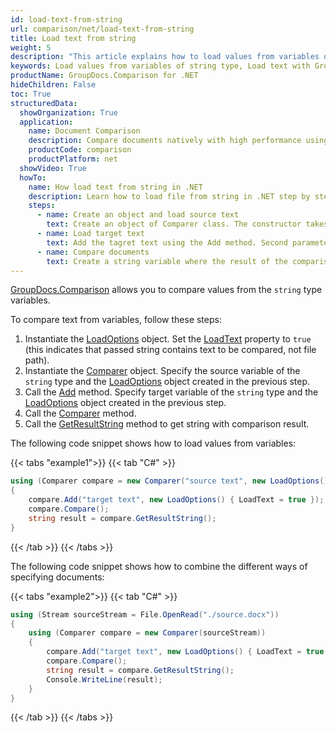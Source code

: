 ```yaml
---
id: load-text-from-string
url: comparison/net/load-text-from-string
title: Load text from string
weight: 5
description: "This article explains how to load values from variables of string type when using GroupDocs.Comparison for .NET."
keywords: Load values from variables of string type, Load text with GroupDocs.Comparison
productName: GroupDocs.Comparison for .NET
hideChildren: False
toc: True
structuredData:
  showOrganization: True
  application:
    name: Document Comparison
    description: Compare documents natively with high performance using C# language and GroupDocs.Comparison for .NET
    productCode: comparison
    productPlatform: net
  showVideo: True
  howTo:
    name: How load text from string in .NET
    description: Learn how to load file from string in .NET step by step
    steps:
      - name: Create an object and load source text
        text: Create an object of Comparer class. The constructor takes the source text by first parameter and a LoadOption object with LoadText parameter.
      - name: Load target text
        text: Add the tagret text using the Add method. Second parameter is a LoadOption object that contains LoadText = true.
      - name: Compare documents
        text: Create a string variable where the result of the comparison will be placed.
---
```


[GroupDocs.Comparison](https://products.groupdocs.com/comparison/net) allows you to compare values from the `string` type variables.

To compare text from variables, follow these steps:

1.  Instantiate the [LoadOptions](https://reference.groupdocs.com/net/comparison/groupdocs.comparison.options/loadoptions) object. Set the [LoadText](https://reference.groupdocs.com/comparison/net/groupdocs.comparison.options/loadoptions/properties/loadtext) property to `true` (this indicates that passed string contains text to be compared, not file path).
2.  Instantiate the [Comparer](https://reference.groupdocs.com/net/comparison/groupdocs.comparison/comparer) object. Specify the source variable of the `string` type and the [LoadOptions](https://reference.groupdocs.com/net/comparison/groupdocs.comparison.options/loadoptions) object created in the previous step.
3.  Call the [Add](https://reference.groupdocs.com/net/comparison/groupdocs.comparison/comparer/methods/add/index) method. Specify target variable of the `string` type and the [LoadOptions](https://reference.groupdocs.com/net/comparison/groupdocs.comparison.options/loadoptions) object created in the previous step.
4.  Call the [Comparer](https://reference.groupdocs.com/net/comparison/groupdocs.comparison/comparer) method.
5.  Call the [GetResultString](https://reference.groupdocs.com/comparison/net/groupdocs.comparison/comparer/methods/getresultstring) method to get string with comparison result.

The following code snippet shows how to load values from variables:

{{< tabs "example1">}}
{{< tab "C#" >}}
```csharp
using (Comparer compare = new Comparer("source text", new LoadOptions() { LoadText = true }))
{
    compare.Add("target text", new LoadOptions() { LoadText = true });
    compare.Compare();
    string result = compare.GetResultString();
}
```
{{< /tab >}}
{{< /tabs >}}

The following code snippet shows how to combine the different ways of specifying documents:

{{< tabs "example2">}}
{{< tab "C#" >}}
```csharp
using (Stream sourceStream = File.OpenRead("./source.docx"))
{
    using (Comparer compare = new Comparer(sourceStream))
    {
        compare.Add("target text", new LoadOptions() { LoadText = true });
        compare.Compare();
        string result = compare.GetResultString();
        Console.WriteLine(result);
    }
}
```
{{< /tab >}}
{{< /tabs >}}